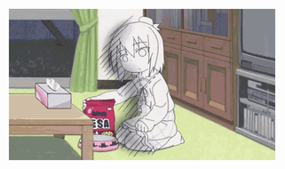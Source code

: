<p align="center">
  <img src="https://github.com/SugarBlank/SugarBlank/blob/main/assets/sad-dead-inside.gif">
</p>
